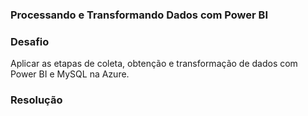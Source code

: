 ### Processando e Transformando Dados com Power BI

### Desafio 

 Aplicar as etapas de coleta, obtenção e transformação de dados com Power BI e MySQL na Azure. 

### Resolução

